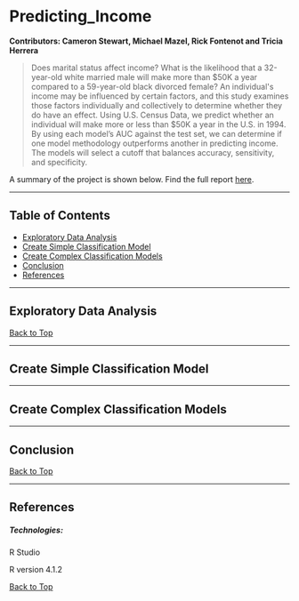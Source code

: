 <a name="BackToTop"></a>


# Predicting_Income

**Contributors: Cameron Stewart, Michael Mazel, Rick Fontenot and Tricia Herrera**

>Does marital status affect income? What is the likelihood that a 32-year-old white married male will make more than $50K a year compared to a 59-year-old black divorced female? An individual's income may be influenced by certain factors, and this study examines those factors individually and collectively to determine whether they do have an effect. Using U.S. Census Data, we predict whether an individual will make more or less than $50K a year in the U.S. in 1994. By using each model’s AUC against the test set, we can determine if one model methodology outperforms another in predicting income. The models will select a cutoff that balances accuracy, sensitivity, and specificity.

A summary of the project is shown below. Find the full report [here](../main/Final%20Report/Final%20Report.pdf).

---

## Table of Contents
- [Exploratory Data Analysis](#P1)
- [Create Simple Classification Model](#P2)
- [Create Complex Classification Models](#P3)
- [Conclusion](#P4)
- [References](#References)

---

<a name="P1"></a>

## Exploratory Data Analysis



[Back to Top](#BackToTop)

---

<a name="P2"></a>

## Create Simple Classification Model



---

<a name="P3"></a>

## Create Complex Classification Models



---

<a name="P4"></a>

## Conclusion



[Back to Top](#BackToTop)

---

<a name="References"></a>

## References



##### Technologies:

R Studio

R version 4.1.2

[Back to Top](#BackToTop)
